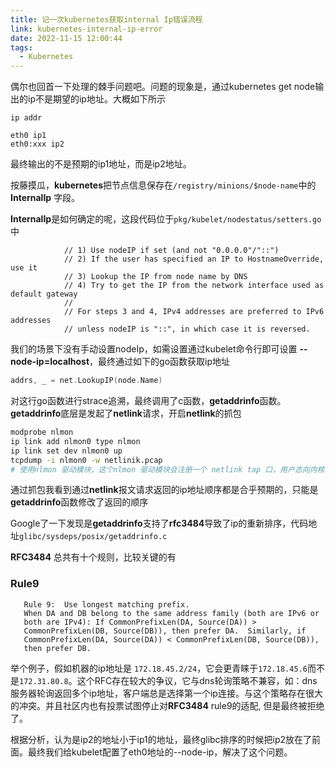 ```yaml
---
title: 记一次kubernetes获取internal Ip错误流程
link: kubernetes-internal-ip-error
date: 2022-11-15 12:00:44
tags:
  - Kubernetes
---
```


偶尔也回首一下处理的棘手问题吧。问题的现象是，通过kubernetes get node输出的ip不是期望的ip地址。大概如下所示

```
ip addr

eth0 ip1
eth0:xxx ip2
```

最终输出的不是预期的ip1地址，而是ip2地址。

按藤摸瓜，**kubernetes**把节点信息保存在`/registry/minions/$node-name`中的**InternalIp** 字段。

**InternalIp**是如何确定的呢，这段代码位于`pkg/kubelet/nodestatus/setters.go`中

```
			// 1) Use nodeIP if set (and not "0.0.0.0"/"::")
			// 2) If the user has specified an IP to HostnameOverride, use it
			// 3) Lookup the IP from node name by DNS
			// 4) Try to get the IP from the network interface used as default gateway
			//
			// For steps 3 and 4, IPv4 addresses are preferred to IPv6 addresses
			// unless nodeIP is "::", in which case it is reversed.
```

我们的场景下没有手动设置nodeIp，如需设置通过kubelet命令行即可设置 **--node-ip=localhost**，最终通过如下的go函数获取ip地址

```go
addrs, _ = net.LookupIP(node.Name)
```

对这行go函数进行strace追溯，最终调用了c函数，**getaddrinfo**函数。**getaddrinfo**底层是发起了**netlink**请求，开启**netlink**的抓包

```bash
modprobe nlmon
ip link add nlmon0 type nlmon
ip link set dev nlmon0 up
tcpdump -i nlmon0 -w netlinik.pcap
# 使用nlmon 驱动模块，这个nlmon 驱动模块会注册一个 netlink tap 口，用户态向内核发送 netlink 消息、内核向用户态发送 netlink 消息，报文都会经过这个 tap 口。
```

通过抓包我看到通过**netlink**报文请求返回的ip地址顺序都是合乎预期的，只能是**getaddrinfo**函数修改了返回的顺序

Google了一下发现是**getaddrinfo**支持了**rfc3484**导致了ip的重新排序，代码地址`glibc/sysdeps/posix/getaddrinfo.c`

**RFC3484** 总共有十个规则，比较关键的有

### Rule9

```
   Rule 9:  Use longest matching prefix.
   When DA and DB belong to the same address family (both are IPv6 or
   both are IPv4): If CommonPrefixLen(DA, Source(DA)) >
   CommonPrefixLen(DB, Source(DB)), then prefer DA.  Similarly, if
   CommonPrefixLen(DA, Source(DA)) < CommonPrefixLen(DB, Source(DB)),
   then prefer DB.
```

举个例子，假如机器的ip地址是 `172.18.45.2/24`，它会更青睐于`172.18.45.6`而不是`172.31.80.8`。这个RFC存在较大的争议，它与dns轮询策略不兼容，如：dns服务器轮询返回多个ip地址，客户端总是选择第一个ip连接。与这个策略存在很大的冲突。并且社区内也有投票试图停止对**RFC3484** rule9的适配, 但是最终被拒绝了。

根据分析，认为是ip2的地址小于ip1的地址，最终glibc排序的时候把ip2放在了前面。最终我们给kubelet配置了eth0地址的--node-ip，解决了这个问题。

